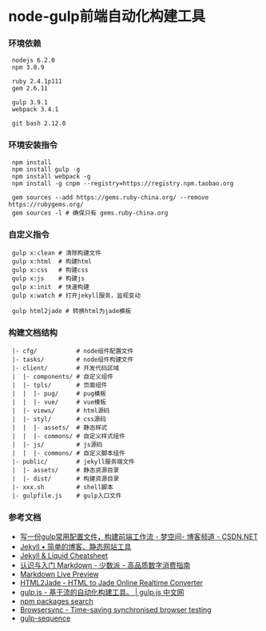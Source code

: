 # node-gulp前端自动化构建工具

###  环境依赖
```
 nodejs 6.2.0
 npm 3.8.9

 ruby 2.4.1p111
 gem 2.6.11

 gulp 3.9.1
 webpack 3.4.1

 git bash 2.12.0
```
### 环境安装指令
```
 npm install
 npm install gulp -g
 npm install webpack -g
 npm install -g cnpm --registry=https://registry.npm.taobao.org

 gem sources --add https://gems.ruby-china.org/ --remove https://rubygems.org/
 gem sources -l # 确保只有 gems.ruby-china.org
```
### 自定义指令
```
 gulp x:clean # 清除构建文件
 gulp x:html  # 构建html
 gulp x:css   # 构建css
 gulp x:js    # 构建js
 gulp x:init  # 快速构建
 gulp x:watch # 打开jekyll服务，监视变动

 gulp html2jade # 转换html为jade模板
```
### 构建文档结构
```
 |- cfg/           # node组件配置文件
 |- tasks/         # node组件构建文件
 |- client/        # 开发代码区域
 |  |- components/ # 自定义组件
 |  |- tpls/       # 页面组件
 |  |  |- pug/     # pug模板
 |  |  |- vue/     # vue模板
 |  |- views/      # html源码
 |  |- styl/       # css源码
 |  |  |- assets/  # 静态样式
 |  |  |- commons/ # 自定义样式组件
 |  |- js/         # js源码
 |  |  |- commons/ # 自定义脚本组件
 |- public/        # jekyll服务端文件
 |  |- assets/     # 静态资源目录
 |  |- dist/       # 构建资源目录
 |- xxx.sh         # shell脚本
 |- gulpfile.js    # gulp入口文件
```
### 参考文档

* [写一份gulp常用配置文件，构建前端工作流 - 梦空间- 博客频道 - CSDN.NET](http://blog.csdn.net/qq_15096707/article/details/54293203)
* [Jekyll • 简单的博客、静态网站工具](http://jekyll.com.cn/)
* [Jekyll & Liquid Cheatsheet](https://gist.github.com/smutnyleszek/9803727)
* [认识与入门 Markdown - 少数派 - 高品质数字消费指南](https://sspai.com/post/25137)
* [Markdown Live Preview](http://markdownlivepreview.com/)
* [HTML2Jade - HTML to Jade Online Realtime Converter](http://www.html2jade.org/)
* [gulp.js - 基于流的自动化构建工具。 | gulp.js 中文网](http://www.gulpjs.com.cn/)
* [npm packages search](https://www.npmjs.com/)
* [Browsersync - Time-saving synchronised browser testing](https://browsersync.io/)
* [gulp-sequence](https://www.npmjs.com/package/gulp-sequence)

<div style="height: 100px;"></div>